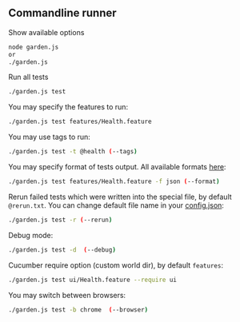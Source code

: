 Commandline runner
-------------
Show available options
```bash
node garden.js
or
./garden.js
```
Run all tests
```bash
./garden.js test
```
You may specify the features to run:
```bash
./garden.js test features/Health.feature
```
You may use tags to run:
```bash
./garden.js test -t @health (--tags)
```
You may specify format of tests output. All available formats [here](https://github.com/cucumber/cucumber-js/blob/master/docs/cli.md#formats):
```bash
./garden.js test features/Health.feature -f json (--format)
```
Rerun failed tests which were written into the special file, by default `@rerun.txt`. You can change default file name in your [config.json](https://github.com/Dsazz/plus.garden/blob/master/docs/configuration.md#configuration):
```bash
./garden.js test -r (--rerun)
```
Debug mode:
```bash
./garden.js test -d  (--debug)
```
Cucumber require option (custom world dir), by default `features`:
```bash
./garden.js test ui/Health.feature --require ui
```
You may switch between browsers:
```bash
./garden.js test -b chrome  (--browser)
```
